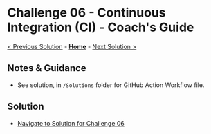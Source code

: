 # Challenge 06 - Continuous Integration (CI) - Coach's Guide

[< Previous Solution](./Solution-05.md) - **[Home](./README.md)** - [Next Solution >](./Solution-07.md)

## Notes & Guidance

- See solution, in `/Solutions` folder for GitHub Action Workflow file.

## Solution 
- [Navigate to Solution for Challenge 06](./Solution/Solution-06/Solution06.yml)
